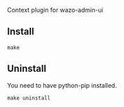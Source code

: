 Context plugin for wazo-admin-ui

Install
-------

    make

Uninstall
---------

You need to have python-pip installed.

    make uninstall

